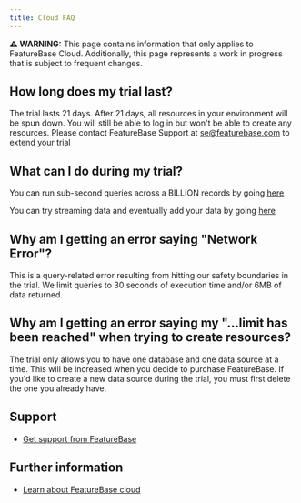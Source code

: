 ```yaml
---
title: Cloud FAQ
---
```


 **⚠ WARNING:** This page contains information that only applies to FeatureBase Cloud. Additionally, this page represents a work in progress that is subject to frequent changes.

## How long does my trial last?

The trial lasts 21 days. After 21 days, all resources in your environment will be spun down. You will still be able to log in but won't be able to create any resources. Please contact FeatureBase Support at [se@featurebase.com](mailto:se@featurebase.com) to extend your trial

## What can I do during my trial?

You can run sub-second queries across a BILLION records by going [here](/cloud/cloud-setup/cloud-quickstart-guide)

You can try streaming data and eventually add your data by going [here](/cloud/cloud-data-ingestion/streaming-https-endpoint/cloud-streaming-quickstart)

## Why am I getting an error saying "Network Error"?

This is a query-related error resulting from hitting our safety boundaries in the trial. We limit queries to 30 seconds of execution time and/or 6MB of data returned.

## Why am I getting an error saying my "...limit has been reached" when trying to create resources?

The trial only allows you to have one database and one data source at a time. This will be increased when you decide to purchase FeatureBase. If you'd like to create a new data source during the trial, you must first delete the one you already have.

## Support

* [Get support from FeatureBase](https://www.featurebase.com/contact-us)

## Further information

* [Learn about FeatureBase cloud](/cloud/cloud-introduction)
